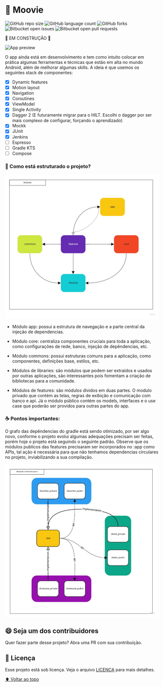 # 🎥 Moovie

![GitHub repo size](https://img.shields.io/github/repo-size/iuricode/README-template?style=for-the-badge)
![GitHub language count](https://img.shields.io/github/languages/count/iuricode/README-template?style=for-the-badge)
![GitHub forks](https://img.shields.io/github/forks/iuricode/README-template?style=for-the-badge)
![Bitbucket open issues](https://img.shields.io/bitbucket/issues/iuricode/README-template?style=for-the-badge)
![Bitbucket open pull requests](https://img.shields.io/bitbucket/pr-raw/iuricode/README-template?style=for-the-badge)

🚧 EM CONSTRUÇÃO 🚧

<img src="preview.gif" alt="App preview">

O app ainda está em desenvolvimento e tem como intuito colocar em prática algumas ferramentas e
técnicas que estão em alta no mundo Android, além de melhorar algumas skills. A ideia é que usemos
os seguintes stack de componentes:

- [X] Dynamic features
- [X] Motion layout
- [X] Navigation
- [X] Coroutines
- [X] ViewModel
- [X] Single Activity
- [X] Dagger 2 (E futuramente migrar para o HILT. Escolhi o dagger por ser mais complexo de
  configurar, forçando o aprendizado)
- [X] Mockk
- [X] JUnit
- [X] Jenkins
- [ ] Espresso
- [ ] Gradle KTS
- [ ] Compose

### 🚀 Como está estruturado o projeto?

<img src="modules.jpg" alt="Modules organization">

- Módulo app: possui a estrutura de navegação e a parte central da injeção de dependencias.

- Módulo core: centraliza componentes cruciais para toda a aplicação, como configurações de rede,
  banco, injeção de depêndencias, etc.

- Módulo commons: possui estruturas comuns para a aplicação, como componentes, definições base,
  estilos, etc.

- Módulos de libraries: são módulos que podem ser extraídos e usados por outras aplicações, são
  interessantes pois fomentam a criação de bibliotecas para a comunidade.

- Módulos de features: são módulos dividos em duas partes. O modulo privado que contém as telas,
  regras de exibição e comunicação com banco e api. Já o módulo público contém os models, interfaces
  e o use case que poderão ser providos para outras partes do app.

### ☕ Pontos importantes:

O grafo das depêndencias do gradle está sendo otimizado, por ser algo novo, conforme o projeto
evolui algumas adequações precisam ser feitas, porém hoje o projeto está seguindo o seguinte padrão.
Observe que os módulos publicos das features precisaram ser incorporados no :app como APIs, tal ação
é necessária para que não tenhamos dependencias circulares no projeto, inviabilizando a sua
compilação.

<img src="communication.jpg" alt="Modules connection">

## 😄 Seja um dos contribuidores<br>

Quer fazer parte desse projeto? Abra uma PR com sua contribuição.

## 📝 Licença

Esse projeto está sob licença. Veja o arquivo [LICENÇA](LICENSE.md) para mais detalhes.

[⬆ Voltar ao topo](#nome-do-projeto)<br>

